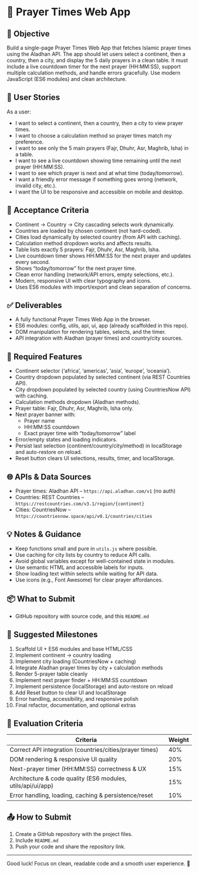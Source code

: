 # 🕌 Prayer Times Web App 

## 🎯 Objective
Build a single-page Prayer Times Web App that fetches Islamic prayer times using the Aladhan API. The app should let users select a continent, then a country, then a city, and display the 5 daily prayers in a clean table. It must include a live countdown timer for the next prayer (HH:MM:SS), support multiple calculation methods, and handle errors gracefully. Use modern JavaScript (ES6 modules) and clean architecture.

## 👤 User Stories
As a user:
- I want to select a continent, then a country, then a city to view prayer times.
- I want to choose a calculation method so prayer times match my preference.
- I want to see only the 5 main prayers (Fajr, Dhuhr, Asr, Maghrib, Isha) in a table.
- I want to see a live countdown showing time remaining until the next prayer (HH:MM:SS).
- I want to see which prayer is next and at what time (today/tomorrow).
- I want a friendly error message if something goes wrong (network, invalid city, etc.).
- I want the UI to be responsive and accessible on mobile and desktop.

## 🔑 Acceptance Criteria
- Continent → Country → City cascading selects work dynamically.
- Countries are loaded by chosen continent (not hard-coded).
- Cities load dynamically by selected country (from API with caching).
- Calculation method dropdown works and affects results.
- Table lists exactly 5 prayers: Fajr, Dhuhr, Asr, Maghrib, Isha.
- Live countdown timer shows HH:MM:SS for the next prayer and updates every second.
- Shows “today/tomorrow” for the next prayer time.
- Clean error handling (network/API errors, empty selections, etc.).
- Modern, responsive UI with clear typography and icons.
- Uses ES6 modules with import/export and clean separation of concerns.

## ✅ Deliverables
- A fully functional Prayer Times Web App in the browser.
- ES6 modules: config, utils, api, ui, app (already scaffolded in this repo).
- DOM manipulation for rendering tables, selects, and the timer.
- API integration with Aladhan (prayer times) and country/city sources.

## 🧩 Required Features
- Continent selector (‘africa’, ‘americas’, ‘asia’, ‘europe’, ‘oceania’).
- Country dropdown populated by selected continent (via REST Countries API).
- City dropdown populated by selected country (using CountriesNow API) with caching.
- Calculation methods dropdown (Aladhan methods).
- Prayer table: Fajr, Dhuhr, Asr, Maghrib, Isha only.
- Next prayer banner with:
  - Prayer name
  - HH:MM:SS countdown
  - Exact prayer time with “today/tomorrow” label
- Error/empty states and loading indicators.
- Persist last selection (continent/country/city/method) in localStorage and auto-restore on reload.
- Reset button clears UI selections, results, timer, and localStorage.


## 🌐 APIs & Data Sources
- Prayer times: Aladhan API – `https://api.aladhan.com/v1` (no auth)
- Countries: REST Countries – `https://restcountries.com/v3.1/region/{continent}`
- Cities: CountriesNow – `https://countriesnow.space/api/v0.1/countries/cities`

## 💡 Notes & Guidance
- Keep functions small and pure in `utils.js` where possible.
- Use caching for city lists by country to reduce API calls.
- Avoid global variables except for well-contained state in modules.
- Use semantic HTML and accessible labels for inputs.
- Show loading text within selects while waiting for API data.
- Use icons (e.g., Font Awesome) for clear prayer affordances.


## 📦 What to Submit
- GitHub repository with source code, and this `README.md`
## 🧭 Suggested Milestones
1) Scaffold UI + ES6 modules and base HTML/CSS
2) Implement continent → country loading
3) Implement city loading (CountriesNow + caching)
4) Integrate Aladhan prayer times by city + calculation methods
5) Render 5-prayer table cleanly
6) Implement next prayer finder + HH:MM:SS countdown
7) Implement persistence (localStorage) and auto-restore on reload
8) Add Reset button to clear UI and localStorage
9) Error handling, accessibility, and responsive polish
10) Final refactor, documentation, and optional extras

## 💯 Evaluation Criteria
| Criteria | Weight |
|---|---|
| Correct API integration (countries/cities/prayer times) | 40% |
| DOM rendering & responsive UI quality | 20% |
| Next-prayer timer (HH:MM:SS) correctness & UX | 15% |
| Architecture & code quality (ES6 modules, utils/api/ui/app) | 15% |
| Error handling, loading, caching & persistence/reset | 10% |


## 📤 How to Submit
1. Create a GitHub repository with the project files.
2. Include `README.md`
3. Push your code and share the repository link.
---

Good luck! Focus on clean, readable code and a smooth user experience. 🚀


